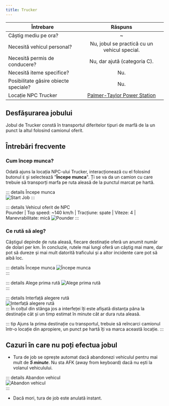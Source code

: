 ```yaml
---
title: Trucker
---
```


| Întrebare   | Răspuns |
| ----------- | :-----------: |
| Câștig mediu pe ora? | ~<Dinero :amount='1750' /> |
| Necesită vehicul personal? | Nu, jobul se practică cu un vehicul special. |
| Necesită permis de conducere? | Nu, dar ajută (categoria C). |
| Necesită iteme specifice? | Nu. |
| Posibilitate găsire obiecte speciale? | Nu. |
| Locație NPC Trucker | [Palmer-Taylor Power Station](https://i.imgur.com/tOFQmL1.png)  |

## Desfășurarea jobului  

Jobul de Trucker constă în transportul diferitelor tipuri de marfă de la un punct la altul folosind camionul oferit.

## Întrebări frecvente

### Cum încep munca?

Odată ajuns la locația NPC-ului Trucker, interacționează cu el folosind butonul `E` și selectează "**Începe munca**". Ți se va da un camion cu care trebuie să transporți marfa pe ruta aleasă de la punctul marcat pe hartă.


::: details Începe munca  
  <Image src="https://i.imgur.com/9Is6xNE.gif" alt="Start Job" />
:::  

::: details Vehicul oferit de NPC  
  Pounder | Top speed: ~140 km/h | Tracțiune: spate | Viteze: 4 | Manevrabilitate: mică 
  <Image src="https://i.imgur.com/pri7tvS.png" alt="Pounder" />
::: 

### Ce rută să aleg?  

Câștigul depinde de ruta aleasă, fiecare destinație oferă un anumit număr de dolari per km. În concluzie, rutele mai lungi oferă un câștig mai mare, dar pot să dureze și mai mult datorită traficului și a altor incidente care pot să aibă loc.

::: details Începe munca
  <Image src="https://i.imgur.com/9Is6xNE.gif" alt="Începe munca" />  
:::

::: details Alege prima rută
  <Image src="https://i.imgur.com/ue5uyfE.gif" alt="Alege prima rută" />  
:::  

::: details Interfață alegere rută  
  <Image src="https://i.imgur.com/MP8x2we.png" alt="Interfață alegere rută" />  
:::
În colțul din stânga jos a interfeței îți este afișată distanța pâna la destinație cât și un timp estimat în minute cât ar dura ruta aleasă.

::: tip
Ajuns la prima destinație cu transportul, trebuie să reîncarci camionul într-o locație din apropiere, un punct pe hartă îți va marca această locație.
:::

## Cazuri în care nu poți efectua jobul  
 
- Tura de job se oprește automat dacă abandonezi vehiculul pentru mai mult de _**5 minute**_. Nu sta AFK (away from keyboard) dacă nu ești la volanul vehiculului.

::: details Abandon vehicul  
 <Image src="https://i.imgur.com/Eo5lgj9.png" alt="Abandon vehicul" />  
:::  

- Dacă mori, tura de job este anulată instant.
